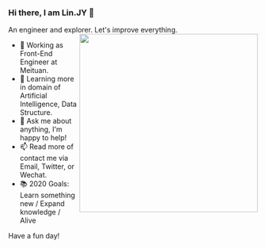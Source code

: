 ### Hi there,  I am Lin.JY  🤠

<!--
**Linjiayu6/Linjiayu6** is a ✨ _special_ ✨ repository because its `README.md` (this file) appears on your GitHub profile.

Here are some ideas to get you started:

- 🔭 I’m currently working on ...
- 🌱 I’m currently learning ...
- 👯 I’m looking to collaborate on ...
- 🤔 I’m looking for help with ...
- 💬 Ask me about ...
- 📫 How to reach me: ...
- 😄 Pronouns: ...
- ⚡ Fun fact: ...
-->

An engineer and explorer. Let's improve everything.
<img align="right" src="https://github-readme-stats.vercel.app/api/top-langs/?username=Linjiayu6&theme=tokyonight&layout=compact&line_height=27" width="360"/>

- 🔭 Working as Front-End Engineer at Meituan.
- 🌱 Learning more in domain of Artificial Intelligence, Data Structure.
- 💬 Ask me about anything, I'm happy to help!
- 📫 Read more of contact me via Email, Twitter, or Wechat.
- 📚 2020 Goals: Learn something new / Expand knowledge / Alive

Have a fun day!
